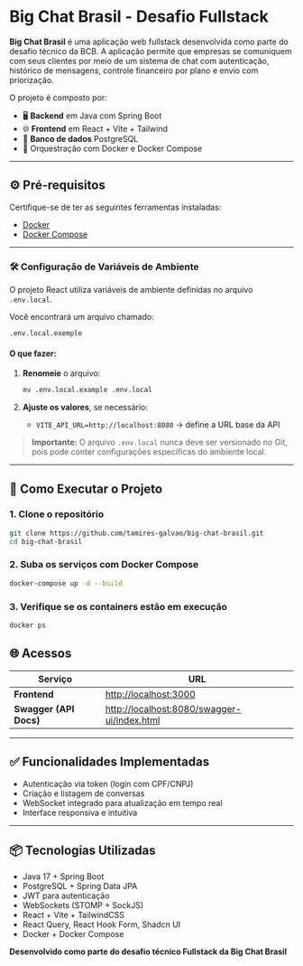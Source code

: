 # Big Chat Brasil - Desafio Fullstack

**Big Chat Brasil** é uma aplicação web fullstack desenvolvida como parte do desafio técnico da BCB. A aplicação permite que empresas se comuniquem com seus clientes por meio de um sistema de chat com autenticação, histórico de mensagens, controle financeiro por plano e envio com priorização.

O projeto é composto por:
- 🖥️ **Backend** em Java com Spring Boot
- 🌐 **Frontend** em React + Vite + Tailwind
- 🐘 **Banco de dados** PostgreSQL
- 🐳 Orquestração com Docker e Docker Compose

---

## ⚙️ Pré-requisitos

Certifique-se de ter as seguintes ferramentas instaladas:

- [Docker](https://www.docker.com/get-started)
- [Docker Compose](https://docs.docker.com/compose/install/)

--- 

### 🛠️ Configuração de Variáveis de Ambiente

O projeto React utiliza variáveis de ambiente definidas no arquivo `.env.local`.

Você encontrará um arquivo chamado:

```
.env.local.exemple
```

#### O que fazer:

1. **Renomeie** o arquivo:

   ```bash
   mv .env.local.example .env.local
   ```
2. **Ajuste os valores**, se necessário:

   * `VITE_API_URL=http://localhost:8080` → define a URL base da API

>  **Importante:** O arquivo `.env.local` nunca deve ser versionado no Git, pois pode conter configurações específicas do ambiente local.
---

## 🚀 Como Executar o Projeto

### 1. Clone o repositório

```bash
git clone https://github.com/tamires-galvao/big-chat-brasil.git
cd big-chat-brasil
```

### 2. Suba os serviços com Docker Compose

```bash
docker-compose up -d --build
```
### 3. Verifique se os containers estão em execução

```bash
docker ps
```
## 🌐 Acessos
| Serviço                | URL                                                                                        |
| ---------------------- | ------------------------------------------------------------------------------------------ |
| **Frontend**           | [http://localhost:3000](http://localhost:3000/auth/sign-in)                                |
| **Swagger (API Docs)** | [http://localhost:8080/swagger-ui/index.html](http://localhost:8080/swagger-ui/index.html) |

---

## ✅ Funcionalidades Implementadas

- Autenticação via token (login com CPF/CNPJ)
- Criação e listagem de conversas
- WebSocket integrado para atualização em tempo real
- Interface responsiva e intuitiva

---

## 📦 Tecnologias Utilizadas

- Java 17 + Spring Boot
- PostgreSQL + Spring Data JPA
- JWT para autenticação
- WebSockets (STOMP + SockJS)
- React + Vite + TailwindCSS
- React Query, React Hook Form, Shadcn UI
- Docker + Docker Compose

**Desenvolvido como parte do desafio técnico Fullstack da Big Chat Brasil**
